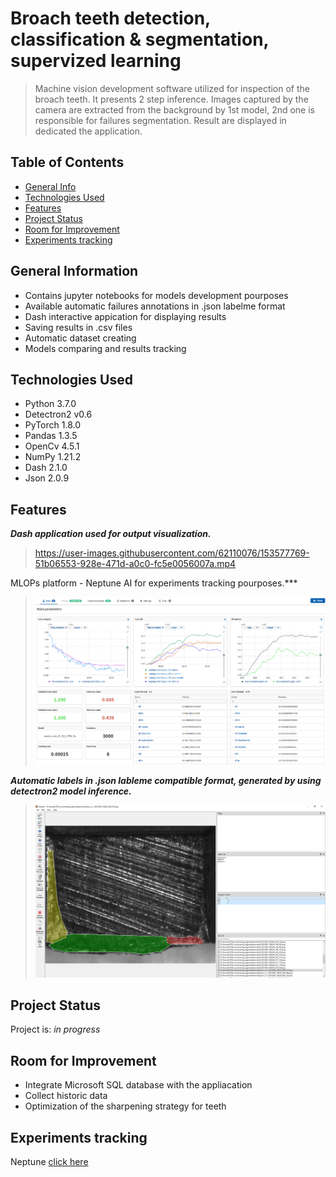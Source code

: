 # Broach teeth detection, classification & segmentation, supervized learning 
> Machine vision development software utilized for inspection of the broach teeth. It presents 2 step inference.
> Images captured by the camera are extracted from the background by 1st model, 2nd one is responsible for failures segmentation. 
> Result are displayed in dedicated the application. 

## Table of Contents
* [General Info](#general-information)
* [Technologies Used](#technologies-used)
* [Features](#features)
* [Project Status](#project-status)
* [Room for Improvement](#room-for-improvement)
* [Experiments tracking](#experiments-tracking)


## General Information
- Contains jupyter notebooks for models development pourposes
- Available automatic failures annotations in .json labelme format
- Dash interactive appication for displaying results
- Saving results in .csv files
- Automatic dataset creating
- Models comparing and results tracking

## Technologies Used
- Python 3.7.0
- Detectron2 v0.6
- PyTorch 1.8.0
- Pandas 1.3.5
- OpenCv 4.5.1
- NumPy 1.21.2
- Dash 2.1.0
- Json 2.0.9

## Features

***Dash application used for output visualization.***

>https://user-images.githubusercontent.com/62110076/153577769-51b06553-928e-471d-a0c0-fc5e0056007a.mp4

MLOPs platform - Neptune AI for experiments tracking pourposes.***
>![plot](ReadmeImages/neptune.png)

***Automatic labels in .json lableme compatible format, generated by using detectron2 model inference.***
>![plot](ReadmeImages/labelme.png)


## Project Status
Project is: _in progress_ 


## Room for Improvement

- Integrate Microsoft SQL database with the appliacation
- Collect historic data
- Optimization of the sharpening strategy for teeth

## Experiments tracking
Neptune [click here](https://app.neptune.ai/konrad98ft/test/e/TES-18/dashboard/Main-parameters-7caf51a4-a646-4ec9-972b-f80d6dd62c5b)




